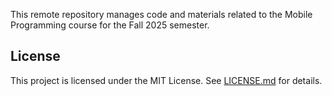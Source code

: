 This remote repository manages code and materials related to the Mobile Programming course for the Fall 2025 semester.

## License

This project is licensed under the MIT License. See [LICENSE.md](LICENSE.md) for details.